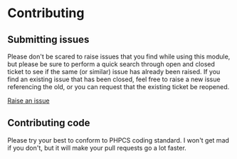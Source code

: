# Contributing

## Submitting issues

Please don't be scared to raise issues that you find while using this module, but please be sure to perform a quick
search through open and closed ticket to see if the same (or similar) issue has already been raised. If you find an
existing issue that has been closed, feel free to raise a new issue referencing the old, or you can request that the
existing ticket be reopened.

[Raise an issue](https://github.com/chrispenny/silverstripe-data-object-to-fixture/issues)

## Contributing code

Please try your best to conform to PHPCS coding standard. I won't get mad if you don't, but it will make your pull
requests go a lot faster.
